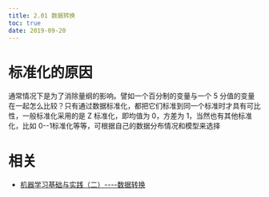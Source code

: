 ```yaml
---
title: 2.01 数据转换
toc: true
date: 2019-09-20
---
```

# 标准化的原因

通常情况下是为了消除量纲的影响。譬如一个百分制的变量与一个 5 分值的变量在一起怎么比较？只有通过数据标准化，都把它们标准到同一个标准时才具有可比性，一般标准化采用的是 Z 标准化，即均值为 0，方差为 1，当然也有其他标准化，比如 0--1标准化等等，可根据自己的数据分布情况和模型来选择



# 相关

- [机器学习基础与实践（二）----数据转换](https://www.cnblogs.com/charlotte77/p/5622325.html)
